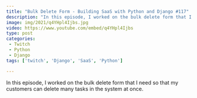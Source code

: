 ```yaml
---
title: "Bulk Delete Form - Building SaaS with Python and Django #117"
description: "In this episode, I worked on the bulk delete form that I need so that my customers can delete many tasks in the system at once."
image: img/2021/q4YHpl4Ijbs.jpg
video: https://www.youtube.com/embed/q4YHpl4Ijbs
type: post
categories:
 - Twitch
 - Python
 - Django
tags: ['twitch', 'Django', 'SaaS', 'Python']

---
```


In this episode, I worked on the bulk delete form that I need so that my customers can delete many tasks in the system at once.
